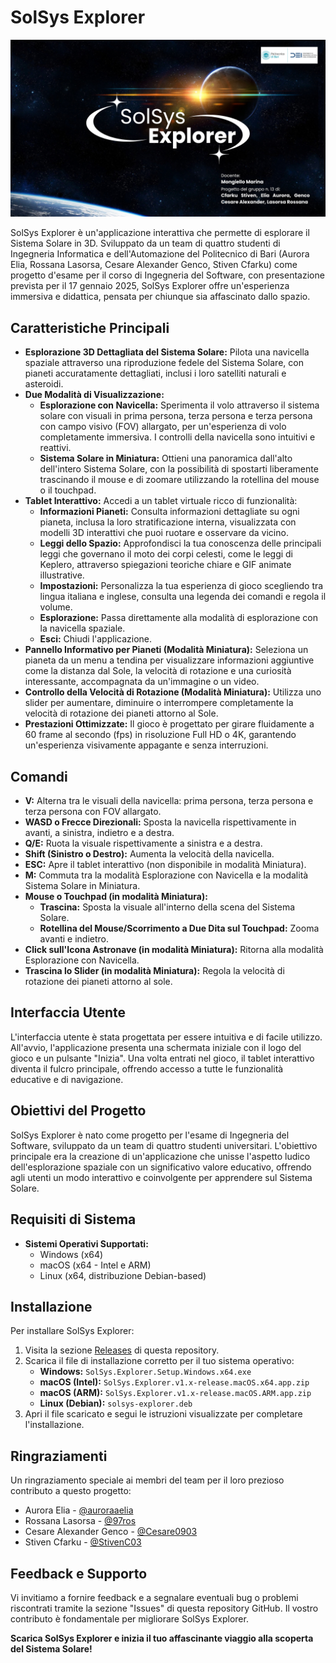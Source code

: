 # SolSys Explorer

![Screenshot di SolSys Explorer](solarsystem/Assets/SolSysPresent.png)

SolSys Explorer è un'applicazione interattiva che permette di esplorare il Sistema Solare in 3D. Sviluppato da un team di quattro studenti di Ingegneria Informatica e dell'Automazione del Politecnico di Bari (Aurora Elia, Rossana Lasorsa, Cesare Alexander Genco, Stiven Cfarku) come progetto d'esame per il corso di Ingegneria del Software, con presentazione prevista per il 17 gennaio 2025, SolSys Explorer offre un'esperienza immersiva e didattica, pensata per chiunque sia affascinato dallo spazio.

## Caratteristiche Principali

*   **Esplorazione 3D Dettagliata del Sistema Solare:**  Pilota una navicella spaziale attraverso una riproduzione fedele del Sistema Solare, con pianeti accuratamente dettagliati, inclusi i loro satelliti naturali e asteroidi.
*   **Due Modalità di Visualizzazione:**
    *   **Esplorazione con Navicella:**  Sperimenta il volo attraverso il sistema solare con visuali in prima persona, terza persona e terza persona con campo visivo (FOV) allargato, per un'esperienza di volo completamente immersiva. I controlli della navicella sono intuitivi e reattivi.
    *   **Sistema Solare in Miniatura:** Ottieni una panoramica dall'alto dell'intero Sistema Solare, con la possibilità di spostarti liberamente trascinando il mouse e di zoomare utilizzando la rotellina del mouse o il touchpad.
*   **Tablet Interattivo:** Accedi a un tablet virtuale ricco di funzionalità:
    *   **Informazioni Pianeti:**  Consulta informazioni dettagliate su ogni pianeta, inclusa la loro stratificazione interna, visualizzata con modelli 3D interattivi che puoi ruotare e osservare da vicino.
    *   **Leggi dello Spazio:** Approfondisci la tua conoscenza delle principali leggi che governano il moto dei corpi celesti, come le leggi di Keplero, attraverso spiegazioni teoriche chiare e GIF animate illustrative.
    *   **Impostazioni:** Personalizza la tua esperienza di gioco scegliendo tra lingua italiana e inglese, consulta una legenda dei comandi e regola il volume.
    *   **Esplorazione:**  Passa direttamente alla modalità di esplorazione con la navicella spaziale.
    *   **Esci:**  Chiudi l'applicazione.
*   **Pannello Informativo per Pianeti (Modalità Miniatura):** Seleziona un pianeta da un menu a tendina per visualizzare informazioni aggiuntive come la distanza dal Sole, la velocità di rotazione e una curiosità interessante, accompagnata da un'immagine o un video.
*   **Controllo della Velocità di Rotazione (Modalità Miniatura):** Utilizza uno slider per aumentare, diminuire o interrompere completamente la velocità di rotazione dei pianeti attorno al Sole.
*   **Prestazioni Ottimizzate:** Il gioco è progettato per girare fluidamente a 60 frame al secondo (fps) in risoluzione Full HD o 4K, garantendo un'esperienza visivamente appagante e senza interruzioni.

## Comandi

*   **V:** Alterna tra le visuali della navicella: prima persona, terza persona e terza persona con FOV allargato.
*   **WASD o Frecce Direzionali:** Sposta la navicella rispettivamente in avanti, a sinistra, indietro e a destra.
*   **Q/E:** Ruota la visuale rispettivamente a sinistra e a destra.
*   **Shift (Sinistro o Destro):** Aumenta la velocità della navicella.
*   **ESC:** Apre il tablet interattivo (non disponibile in modalità Miniatura).
*   **M:** Commuta tra la modalità Esplorazione con Navicella e la modalità Sistema Solare in Miniatura.
*   **Mouse o Touchpad (in modalità Miniatura):**
    *   **Trascina:** Sposta la visuale all'interno della scena del Sistema Solare.
    *   **Rotellina del Mouse/Scorrimento a Due Dita sul Touchpad:** Zooma avanti e indietro.
*   **Click sull'Icona Astronave (in modalità Miniatura):**  Ritorna alla modalità Esplorazione con Navicella.
*   **Trascina lo Slider (in modalità Miniatura):** Regola la velocità di rotazione dei pianeti attorno al sole.

## Interfaccia Utente

L'interfaccia utente è stata progettata per essere intuitiva e di facile utilizzo. All'avvio, l'applicazione presenta una schermata iniziale con il logo del gioco e un pulsante "Inizia". Una volta entrati nel gioco, il tablet interattivo diventa il fulcro principale, offrendo accesso a tutte le funzionalità educative e di navigazione.

## Obiettivi del Progetto

SolSys Explorer è nato come progetto per l'esame di Ingegneria del Software, sviluppato da un team di quattro studenti universitari. L'obiettivo principale era la creazione di un'applicazione che unisse l'aspetto ludico dell'esplorazione spaziale con un significativo valore educativo, offrendo agli utenti un modo interattivo e coinvolgente per apprendere sul Sistema Solare.

## Requisiti di Sistema

*   **Sistemi Operativi Supportati:**
    *   Windows (x64)
    *   macOS (x64 - Intel e ARM)
    *   Linux (x64, distribuzione Debian-based)

## Installazione

Per installare SolSys Explorer:

1. Visita la sezione [Releases](https://github.com/97ros/solarsystem_new/releases) di questa repository.
2. Scarica il file di installazione corretto per il tuo sistema operativo:
    *   **Windows:** `SolSys.Explorer.Setup.Windows.x64.exe`
    *   **macOS (Intel):** `SolSys.Explorer.v1.x-release.macOS.x64.app.zip`
    *   **macOS (ARM):** `SolSys.Explorer.v1.x-release.macOS.ARM.app.zip`
    *   **Linux (Debian):** `solsys-explorer.deb`
3. Apri il file scaricato e segui le istruzioni visualizzate per completare l'installazione.

## Ringraziamenti

Un ringraziamento speciale ai membri del team per il loro prezioso contributo a questo progetto:

*   Aurora Elia - [@auroraaelia](https://github.com/auroraaelia)
*   Rossana Lasorsa - [@97ros](https://github.com/97ros)
*   Cesare Alexander Genco - [@Cesare0903](https://github.com/Cesare0903)
*   Stiven Cfarku - [@StivenC03](https://github.com/StivenC03)

## Feedback e Supporto

Vi invitiamo a fornire feedback e a segnalare eventuali bug o problemi riscontrati tramite la sezione "Issues" di questa repository GitHub. Il vostro contributo è fondamentale per migliorare SolSys Explorer.

**Scarica SolSys Explorer e inizia il tuo affascinante viaggio alla scoperta del Sistema Solare!**

